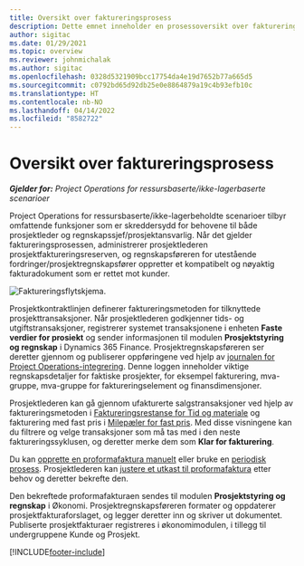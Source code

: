 ```yaml
---
title: Oversikt over faktureringsprosess
description: Dette emnet inneholder en prosessoversikt over fakturering i Project Operations for ressursbaserte eller ikke-lagerbaserte scenarioer.
author: sigitac
ms.date: 01/29/2021
ms.topic: overview
ms.reviewer: johnmichalak
ms.author: sigitac
ms.openlocfilehash: 0328d5321909bcc17754da4e19d7652b77a665d5
ms.sourcegitcommit: c0792bd65d92db25e0e8864879a19c4b93efb10c
ms.translationtype: HT
ms.contentlocale: nb-NO
ms.lasthandoff: 04/14/2022
ms.locfileid: "8582722"
---
```

# <a name="invoicing-process-overview"></a>Oversikt over faktureringsprosess

_**Gjelder for:** Project Operations for ressursbaserte/ikke-lagerbaserte scenarioer_

Project Operations for ressursbaserte/ikke-lagerbeholdte scenarioer tilbyr omfattende funksjoner som er skreddersydd for behovene til både prosjektleder og regnskapssjef/prosjektansvarlig. Når det gjelder faktureringsprosessen, administrerer prosjektlederen prosjektfaktureringsreserven, og regnskapsføreren for utestående fordringer/prosjektregnskapsfører oppretter et kompatibelt og nøyaktig fakturadokument som er rettet mot kunder.

![Faktureringsflytskjema.](./media/invoicing-flow.png)

Prosjektkontraktlinjen definerer faktureringsmetoden for tilknyttede prosjekttransaksjoner. Når prosjektlederen godkjenner tids- og utgiftstransaksjoner, registrerer systemet transaksjonene i enheten **Faste verdier for prosiekt** og sender informasjonen til modulen **Prosjektstyring og regnskap** i Dynamics 365 Finance. Prosjektregnskapsføreren ser deretter gjennom og publiserer oppføringene ved hjelp av [journalen for Project Operations-integrering](../project-accounting/project-operations-integration-journal.md). Denne loggen inneholder viktige regnskapsdetaljer for faktiske prosjekter, for eksempel fakturering, mva-gruppe, mva-gruppe for faktureringselement og finansdimensjoner.

Prosjektlederen kan gå gjennom ufakturerte salgstransaksjoner ved hjelp av faktureringsmetoden i [Faktureringsrestanse for Tid og materiale](../proforma-invoicing/manage-billing-backlog.md#time-and-material-billing-backlog) og fakturering med fast pris i [Milepæler for fast pris](../proforma-invoicing/manage-billing-backlog.md#fixed-price-milestones). Med disse visningene kan du filtrere og velge transaksjoner som må tas med i den neste faktureringssyklusen, og deretter merke dem som **Klar for fakturering**.

Du kan [opprette en proformafaktura manuelt](../proforma-invoicing/create-manual-proforma-invoice.md) eller bruke en [periodisk prosess](../proforma-invoicing/configure-automated-invoice-creation.md). Prosjektlederen kan [justere et utkast til proformafaktura](../proforma-invoicing/manage-proforma-invoice.md) etter behov og deretter bekrefte den.

Den bekreftede proformafakturaen sendes til modulen **Prosjektstyring og regnskap** i Økonomi. Prosjektregnskapsføreren formater og oppdaterer prosjektfakturaforslaget, og legger deretter inn og skriver ut dokumentet. Publiserte prosjektfakturaer registreres i økonomimodulen, i tillegg til undergruppene Kunde og Prosjekt.


[!INCLUDE[footer-include](../includes/footer-banner.md)]